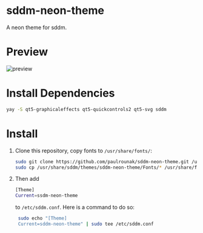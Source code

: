 # sddm-neon-theme
A neon theme for sddm.

# Preview
![preview](https://github.com/duckyfied/sddm-neon-theme/assets/172433021/87480588-9b9c-4a84-a394-776f15459289)


# Install Dependencies
```sh
yay -S qt5-graphicaleffects qt5-quickcontrols2 qt5-svg sddm
```

# Install
1. Clone this repository, copy fonts to `/usr/share/fonts/`:

   ```sh
   sudo git clone https://github.com/paulrounak/sddm-neon-theme.git /usr/share/sddm/themes/sddm-neon-theme
   sudo cp /usr/share/sddm/themes/sddm-neon-theme/Fonts/* /usr/share/fonts/
   ```

2. Then add
    ```sh
   [Theme]
   Current=ssdm-neon-theme
   ```
   to `/etc/sddm.conf`. Here is a command to do so:
   ```sh
    sudo echo "[Theme]
    Current=sddm-neon-theme" | sudo tee /etc/sddm.conf
   ```
